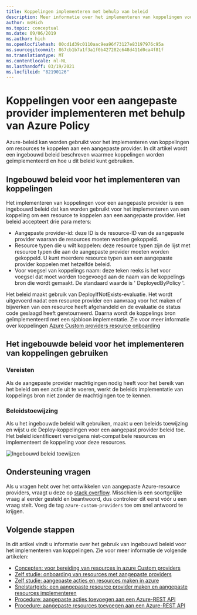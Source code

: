 ```yaml
---
title: Koppelingen implementeren met behulp van beleid
description: Meer informatie over het implementeren van koppelingen voor een aangepaste provider met behulp van Azure Policy-service.
author: msHich
ms.topic: conceptual
ms.date: 09/06/2019
ms.author: hich
ms.openlocfilehash: 00cd1d39c0110aac9ea96f73127e83197976c95a
ms.sourcegitcommit: 867cb1b7a1f3a1f0b427282c648d411d0ca4f81f
ms.translationtype: MT
ms.contentlocale: nl-NL
ms.lasthandoff: 03/19/2021
ms.locfileid: "82190126"
---
```

# <a name="deploy-associations-for-a-custom-provider-using-azure-policy"></a>Koppelingen voor een aangepaste provider implementeren met behulp van Azure Policy

Azure-beleid kan worden gebruikt voor het implementeren van koppelingen om resources te koppelen aan een aangepaste provider. In dit artikel wordt een ingebouwd beleid beschreven waarmee koppelingen worden geïmplementeerd en hoe u dit beleid kunt gebruiken.

## <a name="built-in-policy-to-deploy-associations"></a>Ingebouwd beleid voor het implementeren van koppelingen

Het implementeren van koppelingen voor een aangepaste provider is een ingebouwd beleid dat kan worden gebruikt voor het implementeren van een koppeling om een resource te koppelen aan een aangepaste provider. Het beleid accepteert drie para meters:

- Aangepaste provider-id: deze ID is de resource-ID van de aangepaste provider waaraan de resources moeten worden gekoppeld.
- Resource typen die u wilt koppelen: deze resource typen zijn de lijst met resource typen die aan de aangepaste provider moeten worden gekoppeld. U kunt meerdere resource typen aan een aangepaste provider koppelen met hetzelfde beleid.
- Voor voegsel van koppelings naam: deze teken reeks is het voor voegsel dat moet worden toegevoegd aan de naam van de koppelings bron die wordt gemaakt. De standaard waarde is ' DeployedByPolicy '.

Het beleid maakt gebruik van DeployIfNotExists-evaluatie. Het wordt uitgevoerd nadat een resource provider een aanvraag voor het maken of bijwerken van een resource heeft afgehandeld en de evaluatie de status code geslaagd heeft geretourneerd. Daarna wordt de koppelings bron geïmplementeerd met een sjabloon implementatie.
Zie voor meer informatie over koppelingen [Azure Custom providers resource onboarding](./concepts-resource-onboarding.md)

## <a name="how-to-use-the-deploy-associations-built-in-policy"></a>Het ingebouwde beleid voor het implementeren van koppelingen gebruiken 

### <a name="prerequisites"></a>Vereisten
Als de aangepaste provider machtigingen nodig heeft voor het bereik van het beleid om een actie uit te voeren, werkt de beleids implementatie van koppelings bron niet zonder de machtigingen toe te kennen.

### <a name="policy-assignment"></a>Beleidstoewijzing
Als u het ingebouwde beleid wilt gebruiken, maakt u een beleids toewijzing en wijst u de Deploy-koppelingen voor een aangepast provider beleid toe. Het beleid identificeert vervolgens niet-compatibele resources en implementeert de koppeling voor deze resources.

![Ingebouwd beleid toewijzen](media/concepts-built-in-policy/assign-builtin-policy-customprovider.png)

## <a name="getting-help"></a>Ondersteuning vragen

Als u vragen hebt over het ontwikkelen van aangepaste Azure-resource providers, vraagt u deze op [stack overflow](https://stackoverflow.com/questions/tagged/azure-custom-providers). Misschien is een soortgelijke vraag al eerder gesteld en beantwoord, dus controleer dit eerst vóór u een vraag stelt. Voeg de tag ```azure-custom-providers``` toe om snel antwoord te krijgen.

## <a name="next-steps"></a>Volgende stappen

In dit artikel vindt u informatie over het gebruik van ingebouwd beleid voor het implementeren van koppelingen. Zie voor meer informatie de volgende artikelen:

- [Concepten: voor bereiding van resources in azure Custom providers](./concepts-resource-onboarding.md)
- [Zelf studie: onboarding van resources met aangepaste providers](./tutorial-resource-onboarding.md)
- [Zelf studie: aangepaste acties en resources maken in azure](./tutorial-get-started-with-custom-providers.md)
- [Snelstartgids: een aangepaste resource provider maken en aangepaste resources implementeren](./create-custom-provider.md)
- [Procedure: aangepaste acties toevoegen aan een Azure-REST API](./custom-providers-action-endpoint-how-to.md)
- [Procedure: aangepaste resources toevoegen aan een Azure-REST API](./custom-providers-resources-endpoint-how-to.md)

